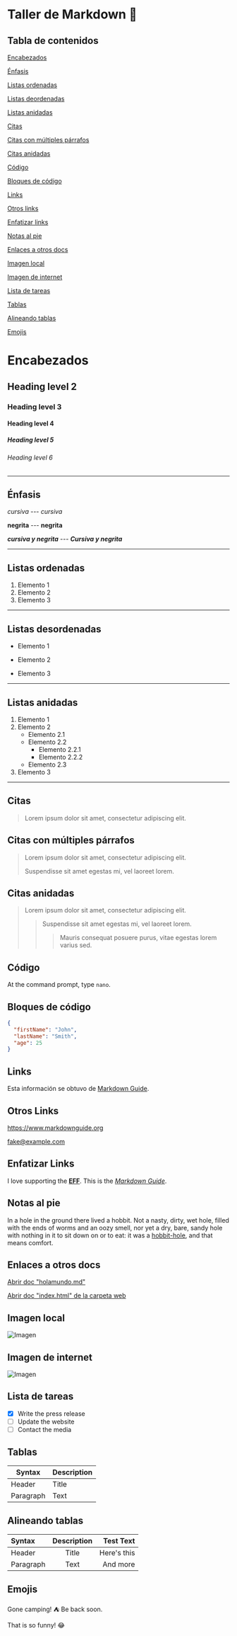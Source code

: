 # Taller de Markdown 🤠

## **Tabla de contenidos**

[Encabezados](#Encabezados)  

[Énfasis](#Énfasis)  

[Listas ordenadas](#Listas-ordenadas)  

[Listas deordenadas](#Listas-desordenadas)  

[Listas anidadas](#Listas-anidadas)

[Citas](#Citas)

[Citas con múltiples párrafos](#Citas-con-múltiples-párrafos)

[Citas anidadas](#Citas-anidadas)

[Código](#Código)

[Bloques de código](#Bloques-de-código)

[Links](#Links)

[Otros links](#Otros-links)

[Enfatizar links](#Enfatizar-links)

[Notas al pie](#Notas-al-pie)

[Enlaces a otros docs](#Enlaces-a-otros-docs)

[Imagen local](#Imagen-local)

[Imagen de internet](#Imagen-de-internet)

[Lista de tareas](#Lista-de-tareas)

[Tablas](#Tablas)

[Alineando tablas](#Alineando-tablas)

[Emojis](#Emojis)

# **Encabezados** 

## Heading level 2
### Heading level 3
#### Heading level 4
##### Heading level 5
###### Heading level 6

***

## **Énfasis**  

*cursiva* --- _cursiva_  

**negrita** --- __negrita__  

***cursiva y negrita*** --- ___Cursiva y negrita___

***

## **Listas ordenadas**  
1. Elemento 1
1. Elemento 2
1. Elemento 3
___

## **Listas desordenadas**
- Elemento 1
* Elemento 2
+ Elemento 3 
---

## **Listas anidadas**
1. Elemento 1
2. Elemento 2
    - Elemento 2.1
    - Elemento 2.2
        * Elemento 2.2.1
        + Elemento 2.2.2
    - Elemento 2.3
3. Elemento 3
***

## **Citas**

> Lorem ipsum dolor sit amet, consectetur adipiscing elit. 

## **Citas con múltiples párrafos**

> Lorem ipsum dolor sit amet, consectetur adipiscing elit. 
>
> Suspendisse sit amet egestas mi, vel laoreet lorem. 

## **Citas anidadas**

> Lorem ipsum dolor sit amet, consectetur adipiscing elit.
>
>> Suspendisse sit amet egestas mi, vel laoreet lorem.
>>> Mauris consequat posuere purus, vitae egestas lorem varius sed.

## **Código**

At the command prompt, type `nano`.  

## **Bloques de código**
```json
{
  "firstName": "John",
  "lastName": "Smith",
  "age": 25
}
```

## **Links**

 Esta información se obtuvo de [Markdown Guide](https://www.markdownguide.org/ "Clic Aquí").

## **Otros Links**

<https://www.markdownguide.org>  

<fake@example.com>

## **Enfatizar Links**

I love supporting the **[EFF](https://eff.org)**.
This is the *[Markdown Guide](https://www.markdownguide.org)*.

## **Notas al pie**

In a hole in the ground there lived a hobbit. Not a nasty, dirty, wet hole, filled with the ends
of worms and an oozy smell, nor yet a dry, bare, sandy hole with nothing in it to sit down on or to
eat: it was a [hobbit-hole][1], and that means comfort.

[1]: <https://en.wikipedia.org/wiki/Hobbit#Lifestyle> "Hobbit lifestyles"

## **Enlaces a otros docs**

[Abrir doc "holamundo.md"](./holamundo.md)  
 
[Abrir doc "index.html" de la carpeta web](web/index.html) 

## **Imagen local**

![Imagen](/img/img2.jpg "...")

## **Imagen de internet**
![Imagen](https://images.pexels.com/photos/5582900/pexels-photo-5582900.jpeg?auto=compress&cs=tinysrgb&dpr=2&h=650&w=940)

## Lista de tareas
- [x] Write the press release
- [ ] Update the website
- [ ] Contact the media

## **Tablas**

| Syntax      | Description |
| ----------- | ----------- |
| Header      | Title       |
| Paragraph   | Text        |


## **Alineando tablas**

| Syntax      | Description | Test Text     |
| :---        |    :----:   |          ---: |
| Header      | Title       | Here's this   |
| Paragraph   | Text        | And more      |

## **Emojis**

Gone camping! :tent: Be back soon.

That is so funny! :joy:
